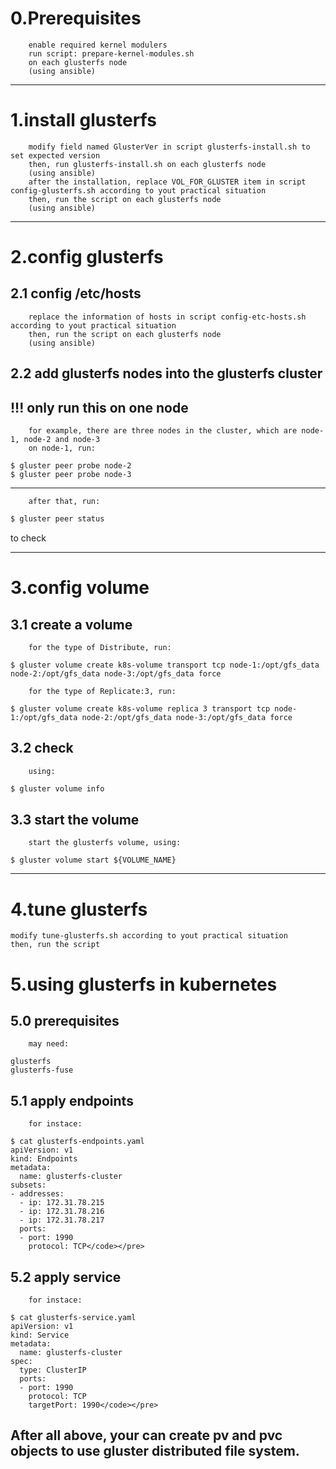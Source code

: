 0.Prerequisites
===
		enable required kernel modulers
		run script: prepare-kernel-modules.sh
		on each glusterfs node
		(using ansible)

---
1.install glusterfs
===
		modify field named GlusterVer in script glusterfs-install.sh to set expected version
		then, run glusterfs-install.sh on each glusterfs node
		(using ansible)
		after the installation, replace VOL_FOR_GLUSTER item in script config-glusterfs.sh according to yout practical situation 
		then, run the script on each glusterfs node
		(using ansible)

---
2.config glusterfs
===
2.1 config /etc/hosts
---
		replace the information of hosts in script config-etc-hosts.sh according to yout practical situation
		then, run the script on each glusterfs node
		(using ansible)
2.2 add glusterfs nodes into the glusterfs cluster 
---
!!! only run this on one node
---
		for example, there are three nodes in the cluster, which are node-1, node-2 and node-3
		on node-1, run:
<pre><code>$ gluster peer probe node-2
$ gluster peer probe node-3</code></pre>

---
		after that, run:
```sh
$ gluster peer status
```
to check

---
3.config volume
===
3.1 create a volume
---
		for the type of Distribute, run:
<pre><code>$ gluster volume create k8s-volume transport tcp node-1:/opt/gfs_data node-2:/opt/gfs_data node-3:/opt/gfs_data force</code></pre>
		for the type of Replicate:3, run:
<pre><code>$ gluster volume create k8s-volume replica 3 transport tcp node-1:/opt/gfs_data node-2:/opt/gfs_data node-3:/opt/gfs_data force</code></pre>
3.2 check
---
		using:
```sh
$ gluster volume info
```
3.3 start the volume
---
		start the glusterfs volume, using:
<pre><code>$ gluster volume start ${VOLUME_NAME}</code></pre>

---
4.tune glusterfs
===
	modify tune-glusterfs.sh according to yout practical situation
	then, run the script

5.using glusterfs in kubernetes 
===
5.0 prerequisites
---
		may need:
```console
glusterfs
glusterfs-fuse
```
5.1 apply endpoints
---
		for instace:
```console
$ cat glusterfs-endpoints.yaml
apiVersion: v1
kind: Endpoints
metadata:
  name: glusterfs-cluster
subsets:
- addresses:
  - ip: 172.31.78.215
  - ip: 172.31.78.216
  - ip: 172.31.78.217
  ports:
  - port: 1990
    protocol: TCP</code></pre>
```
5.2 apply service 
---
		for instace:
```console
$ cat glusterfs-service.yaml
apiVersion: v1
kind: Service
metadata:
  name: glusterfs-cluster
spec:
  type: ClusterIP
  ports:
  - port: 1990
    protocol: TCP
    targetPort: 1990</code></pre>
```

After all above, your can create pv and pvc objects to use gluster distributed file system.
---
